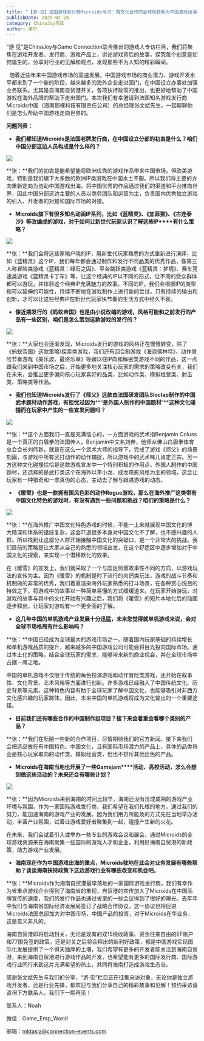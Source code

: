 ```yaml
---
title: "【游·见】法国游戏发行商Microids专访：跨文化合作的全球视野助力中国游戏出海"
publishDate: 2025-02-20
category: ChinaJoy专区
author: 莱尔
---
```


“游·见”是ChinaJoy与Game Connection联合推出的游戏人专访栏目，我们将聚焦在游戏开发者、发行商、游戏产品上，讲述游戏背后的故事，探究每个创意是如何诞生的，分享对行业的见解和观点，发现那些不为人知的精彩瞬间。

  随着近些年来中国游戏市场的高速发展，中国游戏市场的商业潜力、游戏开发水平都来到了一个新的阶段，越来越多的海外企业走进国门，在中国设立办事处加强业务联系。尤其是自海南自贸港开关，各项扶持政策的推出，也更好地帮助了中国游戏在海外品牌的帮助下走出国门。本次我们有幸邀请到法国知名游戏发行商Microids中国（海南那棵科技有限责任公司）的总经理张文斌先生，一起聊聊他们是怎么帮助中国游戏走向世界的。

**问题列表：**

- **我们都知道****Microids****是法国老牌发行商，在中国设立分部的初衷是什么？咱们中国分部这边人员构成是什么样的？**

![](https://ec-net-1251389766.cos.ap-shanghai.myqcloud.com/wp-content/uploads/2025/02/20250220143259823.png)

**张：**我们的初衷是能希望能将欧洲优秀的游戏作品带来中国市场，但欧美游戏，特别是我们旗下大多数的欧洲IP类游戏在中国水土不服。所以我们将主要的方向重新定向为协助中国游戏出海，将中国优秀的作品通过我们的渠道和平台推向世界，因此中国分部这边主要的人员以商务团队和运营为主，负责国内优秀独立游戏的引入、开发者的对接和国际市场的对接。

- **Microids****旗下有很多知名动画****IP****系列，比如《蓝精灵》、《加菲猫》、《古连泰沙》等改编成的游戏，对于如何让新世代玩家认识了解这些****IP****有什么策略？**

![](https://ec-net-1251389766.cos.ap-shanghai.myqcloud.com/wp-content/uploads/2025/02/20250220143307815.png)

**张：**我们会将这些家喻户晓的IP，用新世代玩家熟悉的方式重新进行演绎，比如《蓝精灵》这个IP，我们每年都会通过制作和发行不同品类的优秀作品，像第三人称冒险类游戏《蓝精灵：绿石之囚》、平台跳跃类游戏《蓝精灵：梦境》、赛车竞速类游戏《蓝精灵卡丁车》等，让这个经典的IP以不同的形式，让不同的受众群体都可以游玩，并体验这个经典IP充满魅力的故事。不同的IP，我们会根据IP的类型和可以延伸的可能性，持续不断地在游戏制作上进行新的尝试，只有持续的输出和创新，才可以让这些经典IP在新世代玩家快节奏的生活方式中经久不衰。

- **像近期发行的《蚂蚁帝国》也是由小说改编的游戏，风格可能和之前发行的产品有一些区别，咱们是怎么策划这款游戏的发行的？**

![](https://ec-net-1251389766.cos.ap-shanghai.myqcloud.com/wp-content/uploads/2025/02/20250220143312217.png)

**张：**大家也会逐渐发现，Microids发行的游戏的风格正在慢慢转变，除了《蚂蚁帝国》这款策略\\探索类游戏，我们还有回合制游戏《海盗佛林特》、动作冒险节奏游戏《美乐波、最终乐章》等跟以往IP向和解密类游戏不同的作品，这一点跟我们来到中国市场之后，开始更多地关注核心玩家的需求的策略改变有关，我们在未来，会推出更多偏向核心玩家喜好的品类，比如动作类，模拟经营类、射击类、策略类等作品。

- **我们也知道****Microids****发行了《师父》这款由法国研发团队****Sloclap****制作的中国武术题材动作游戏，有担忧过因为****“****是外国人制作的中国题材****”****这种文化碰撞而在玩家中产生的一些宣发问题吗？**

![](https://ec-net-1251389766.cos.ap-shanghai.myqcloud.com/wp-content/uploads/2025/02/20250220143320239.png)

**张：**这个方面我们一直是充满信心的，一方面游戏的武术指Benjamin Coluss是一个真正的白眉拳的法国传人，Benjamin中文名刘奔，他师从佛山白眉拳体育总会会长刘伟新，就是在这么一个武术大师的指导下，完成了游戏《师父》的场景刻画，与游戏中所有武打动作的动作捕捉，所以游戏中的武术味儿肯定正宗。另一方这种文化碰撞恰恰是这款游戏宣发中一个特别积极的作用点，外国人制作的中国题材，还选择的是武打类这个在海外以李小龙、成龙电影风格为主的领域，这会让玩家有一种猎奇和一求真伪的心态，主动去了解与跟进游戏的动态。

- **《暖雪》也是一款拥有国风色彩的动作****Rogue****游戏，那么在海外推广这类带有中国文化特色的游戏时，有没有遇到一些问题和挑战？咱们的策略是什么？**

![](https://ec-net-1251389766.cos.ap-shanghai.myqcloud.com/wp-content/uploads/2025/02/20250220143328703.png)

**张：**在海外推广中国文化特色游戏的时候，不能一上来就展现中国文化的博大精深和体系的错综复杂，这会吓退很多本身对中国文化不了解，也不感兴趣的人群。所以找到让这部分人群开始接触中国文化的突破口，是一个非常大的挑战。我们目前的策略是让大家从自己的熟悉的领域出发，在这个舒适区中逐步增加对于中国文化的探索，来实现一个潜移默化的效果。

在《暖雪》的宣发上，我们就采取了一个与国区侧重故事性不同的方向，以游戏玩法的宣传为主。因为《暖雪》的机制是时下流行的肉鸽类玩法，游戏的战斗节奏和机制做的非常的优秀，我们着重渲染海外玩家熟悉的打斗场景，在各种赏心悦目的特效之下，将游戏中的故事以一种简单易懂的方式缓缓道来。在玩家开始游玩，对游戏的故事与其中的文化开始有兴趣之后，我们将《暖雪》的短片本地化后的动画逐步释出，让玩家对游戏有一个更全面的了解。

- **这几年中国的单机游戏产业发展十分迅猛，未来您觉得就单机游戏来说，会对全球市场格局有什么影响吗？**

**张：**中国已经成为全球最大的游戏市场之一。随着国内玩家基础的持续增长和单机游戏品质的提升，越来越多的中国游戏公司可能会将目光投向国际市场。通过本土化的策略，结合全球玩家的需求，能够带来新的商业机会，并在全球市场中占据一席之地。

中国的单机游戏不仅限于传统的角色扮演游戏和动作冒险类游戏，还开始在叙事性、文化背景、艺术风格等方面进行创新。许多游戏已经融入了中国传统文化、历史背景等元素，这种特色内容有助于全球玩家了解中国文化，也能够吸引对非西方文化感兴趣的玩家群体。因此，未来中国的单机游戏将成为文化输出的一个重要途径。

- **目前我们还有哪些合作的中国制作组项目？接下来会着重会看哪个类别的产品？**

**张：**我们在酝酿一些新的合作项目，尽情期待我们的官方新闻。接下来我们会把选品放在有中国特色、中国文化，且有国际市场潜力的产品上，具体的品类将会是核心玩家取向的动作类、模拟经营类，但也不排斥其他出色的产品。

- **Microids****在海南当地也开展了一些****Gamejam****活动、高校活动，怎么会想到做这些活动的？未来还会有哪些计划？**

![](https://ec-net-1251389766.cos.ap-shanghai.myqcloud.com/wp-content/uploads/2025/02/20250220143335343.png)

**张：**因为Microids来到海南的时间比较早，海南还没有形成成熟的游戏产业环境与氛围，作为一家国际游戏发行商，我们希望在我们扎根的地方，通过我们的努力，能加速海南的游戏产业的发展。因为我们用力所能及的方式先在当地举办活动，丰富产业氛围，试着让游戏爱好者聚集到一起，碰撞产生新的火花。

在未来，我们会试着引入或举办一些专业的游戏会议和展会，通过Microids的全球游戏资源来在海南聚集一些国际的游戏人才和企业，利用好海南自贸港的新政策，助力游戏产业发展。

- **海南现在作为中国游戏出海的重点，****Microids****驻地在此会对业务发展有哪些帮助？谈谈海南扶持政策下这边游戏行业有哪些改变和机会吧。**

**张：**Microids作为海南自贸港最早落地的一家国际游戏发行商，我们有幸作为省重点游戏企业得到了海南省的重视，自贸港的宣传加大了Microids在中国品牌宣传的速度，我们的发行作品也通过省里的一些会议得到了很好的曝光。去年年中我们与海南省国际经济发展局签订了战略合作协议，这一协议也将促进Microids法国总部加大对中国市场、中国产品的投资，对于Microids在华业务，这是意义非凡的。

海南自贸港即将启动封关，无论是现有的双15税收政策、资金往来自由的EF账户和77国免签的政策，还是封关之后将会释出的新利好政策，都是中国游戏实现国际化发展提供了一个得天独厚的土壤，我们希望有更多的开发者能关注到海南自贸港，来到海南自贸港进行游戏作品的开发，也希望能有更多的国际发行商、国际游戏行业同行来到这片充满希望的热土，共同将海南打造成游戏生态岛。

感谢张文斌先生与我们的分享，“游·见”栏目正在征集采访对象，无论你是独立游戏开发者，还是行业先锋，都欢迎与我们分享自己的精彩故事和见解！预约采访请咨询下方联系人，我们下一期再见！

联系人：Noah

微信：Game\_Emp\_World

邮箱：mktasia@connection-events.com
